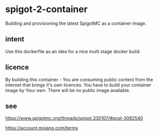 # spigot-2-container

Building and provisioning the latest SpigotMC as a container image.

## intent

Use this dockerfile as an idea for a nice multi stage docker build.

## licence

By building this container - You are consuming public content from the internet that brings it's own licences.
You have to build your container image by Your own. There will be no public image available.

## see

https://www.spigotmc.org/threads/spigot.330107/#post-3082540

https://account.mojang.com/terms
